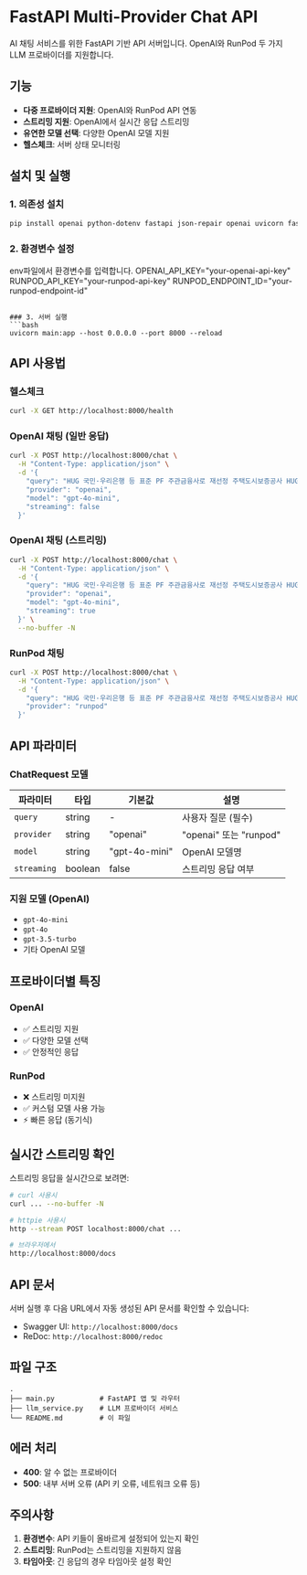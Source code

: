 # FastAPI Multi-Provider Chat API

AI 채팅 서비스를 위한 FastAPI 기반 API 서버입니다. OpenAI와 RunPod 두 가지 LLM 프로바이더를 지원합니다.

## 기능

- **다중 프로바이더 지원**: OpenAI와 RunPod API 연동
- **스트리밍 지원**: OpenAI에서 실시간 응답 스트리밍
- **유연한 모델 선택**: 다양한 OpenAI 모델 지원
- **헬스체크**: 서버 상태 모니터링

## 설치 및 실행

### 1. 의존성 설치
```bash
pip install openai python-dotenv fastapi json-repair openai uvicorn fastapi
```

### 2. 환경변수 설정
env파일에서 환경변수를 입력합니다. 
OPENAI_API_KEY="your-openai-api-key"
RUNPOD_API_KEY="your-runpod-api-key"
RUNPOD_ENDPOINT_ID="your-runpod-endpoint-id"
```

### 3. 서버 실행
```bash
uvicorn main:app --host 0.0.0.0 --port 8000 --reload
```

## API 사용법

### 헬스체크
```bash
curl -X GET http://localhost:8000/health
```

### OpenAI 채팅 (일반 응답)
```bash
curl -X POST http://localhost:8000/chat \
  -H "Content-Type: application/json" \
  -d '{
    "query": "HUG 국민·우리은행 등 표준 PF 주관금융사로 재선정 주택도시보증공사 HUG 는 주택사업자의 원활한 자금조달을 지원하는 표준 프로젝트 파이낸싱 PF 과 후분양 표준 PF 보증의 주관금융사를 새로 선정했다고 4일 밝혔다. PF 보증이란 주택 건설 사업의 미래 현금수입과 사업성을 담보로 주택 사업자가 대출받는 토 지비 등 사업비에 대한 주택사업금융의 원리금 상환을 책임지는 보증을 말한다. 후분양 PF 보증이란 주택 사업자가 주택의 일부를 후분양하는 조건으로 주택 건설  자금 대출금을 조달하는 경우에 원리금 상환을 책임지는 보증이다. HUG는 2014년 제도를 시행한 이후 표준 PF 보증 약 12조6000억원 후분양 표준 PF 보증 약 8600억원을 지원했다. 이번에 새로 선정된 주관금융사는 표준 PF의 경우 국민은행 부산은행 수협은행 우리은행 하나은행이다. 후분양 표준 PF는 부산은행 우리은행 수협은행이다. 권형택 HUG 사장은 “최근 원자재가격 급등 대출금리 인상 등 비용증가로 어려움을 겪는 주택사업자에게 저금리 금융지원을 통하여 비용을 경감시킬 수 있게 된 점을 뜻깊게 생각한다”며 “표준PF 후분양 표준PF 제도운영을 통하여 주택공급 확대를 통한 부동산 시장 안정 주거안정 지원에 큰 도움이 될 것으로 전망한다”고 밝혔다.",
    "provider": "openai",
    "model": "gpt-4o-mini",
    "streaming": false
  }'
```

### OpenAI 채팅 (스트리밍)
```bash
curl -X POST http://localhost:8000/chat \
  -H "Content-Type: application/json" \
  -d '{
    "query": "HUG 국민·우리은행 등 표준 PF 주관금융사로 재선정 주택도시보증공사 HUG 는 주택사업자의 원활한 자금조달을 지원하는 표준 프로젝트 파이낸싱 PF 과 후분양 표준 PF 보증의 주관금융사를 새로 선정했다고 4일 밝혔다. PF 보증이란 주택 건설 사업의 미래 현금수입과 사업성을 담보로 주택 사업자가 대출받는 토 지비 등 사업비에 대한 주택사업금융의 원리금 상환을 책임지는 보증을 말한다. 후분양 PF 보증이란 주택 사업자가 주택의 일부를 후분양하는 조건으로 주택 건설  자금 대출금을 조달하는 경우에 원리금 상환을 책임지는 보증이다. HUG는 2014년 제도를 시행한 이후 표준 PF 보증 약 12조6000억원 후분양 표준 PF 보증 약 8600억원을 지원했다. 이번에 새로 선정된 주관금융사는 표준 PF의 경우 국민은행 부산은행 수협은행 우리은행 하나은행이다. 후분양 표준 PF는 부산은행 우리은행 수협은행이다. 권형택 HUG 사장은 “최근 원자재가격 급등 대출금리 인상 등 비용증가로 어려움을 겪는 주택사업자에게 저금리 금융지원을 통하여 비용을 경감시킬 수 있게 된 점을 뜻깊게 생각한다”며 “표준PF 후분양 표준PF 제도운영을 통하여 주택공급 확대를 통한 부동산 시장 안정 주거안정 지원에 큰 도움이 될 것으로 전망한다”고 밝혔다.",
    "provider": "openai",
    "model": "gpt-4o-mini",
    "streaming": true
  }' \
  --no-buffer -N
```

### RunPod 채팅
```bash
curl -X POST http://localhost:8000/chat \
  -H "Content-Type: application/json" \
  -d '{
    "query": "HUG 국민·우리은행 등 표준 PF 주관금융사로 재선정 주택도시보증공사 HUG 는 주택사업자의 원활한 자금조달을 지원하는 표준 프로젝트 파이낸싱 PF 과 후분양 표준 PF 보증의 주관금융사를 새로 선정했다고 4일 밝혔다. PF 보증이란 주택 건설 사업의 미래 현금수입과 사업성을 담보로 주택 사업자가 대출받는 토 지비 등 사업비에 대한 주택사업금융의 원리금 상환을 책임지는 보증을 말한다. 후분양 PF 보증이란 주택 사업자가 주택의 일부를 후분양하는 조건으로 주택 건설  자금 대출금을 조달하는 경우에 원리금 상환을 책임지는 보증이다. HUG는 2014년 제도를 시행한 이후 표준 PF 보증 약 12조6000억원 후분양 표준 PF 보증 약 8600억원을 지원했다. 이번에 새로 선정된 주관금융사는 표준 PF의 경우 국민은행 부산은행 수협은행 우리은행 하나은행이다. 후분양 표준 PF는 부산은행 우리은행 수협은행이다. 권형택 HUG 사장은 “최근 원자재가격 급등 대출금리 인상 등 비용증가로 어려움을 겪는 주택사업자에게 저금리 금융지원을 통하여 비용을 경감시킬 수 있게 된 점을 뜻깊게 생각한다”며 “표준PF 후분양 표준PF 제도운영을 통하여 주택공급 확대를 통한 부동산 시장 안정 주거안정 지원에 큰 도움이 될 것으로 전망한다”고 밝혔다.",
    "provider": "runpod"
  }'
```

## API 파라미터

### ChatRequest 모델
| 파라미터 | 타입 | 기본값 | 설명 |
|---------|------|--------|------|
| `query` | string | - | 사용자 질문 (필수) |
| `provider` | string | "openai" | "openai" 또는 "runpod" |
| `model` | string | "gpt-4o-mini" | OpenAI 모델명 |
| `streaming` | boolean | false | 스트리밍 응답 여부 |

### 지원 모델 (OpenAI)
- `gpt-4o-mini`
- `gpt-4o`
- `gpt-3.5-turbo`
- 기타 OpenAI 모델

## 프로바이더별 특징

### OpenAI
- ✅ 스트리밍 지원
- ✅ 다양한 모델 선택
- ✅ 안정적인 응답

### RunPod
- ❌ 스트리밍 미지원
- ✅ 커스텀 모델 사용 가능
- ⚡ 빠른 응답 (동기식)

## 실시간 스트리밍 확인

스트리밍 응답을 실시간으로 보려면:

```bash
# curl 사용시
curl ... --no-buffer -N

# httpie 사용시
http --stream POST localhost:8000/chat ...

# 브라우저에서
http://localhost:8000/docs
```

## API 문서

서버 실행 후 다음 URL에서 자동 생성된 API 문서를 확인할 수 있습니다:
- Swagger UI: `http://localhost:8000/docs`
- ReDoc: `http://localhost:8000/redoc`

## 파일 구조

```
.
├── main.py           # FastAPI 앱 및 라우터
├── llm_service.py    # LLM 프로바이더 서비스
└── README.md         # 이 파일
```

## 에러 처리

- **400**: 알 수 없는 프로바이더
- **500**: 내부 서버 오류 (API 키 오류, 네트워크 오류 등)

## 주의사항

1. **환경변수**: API 키들이 올바르게 설정되어 있는지 확인
2. **스트리밍**: RunPod는 스트리밍을 지원하지 않음
3. **타임아웃**: 긴 응답의 경우 타임아웃 설정 확인